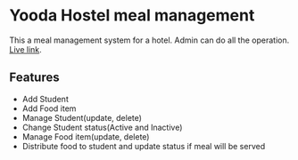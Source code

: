 # Yooda Hostel meal management

This a meal management system for a hotel. Admin can do all the operation. [Live link](https://yooda-hostel-meal-managment.netlify.app/).

## Features

- Add Student
- Add Food item
- Manage Student(update, delete)
- Change Student status(Active and Inactive)
- Manage Food item(update, delete)
- Distribute food to student and update status if meal will be served
